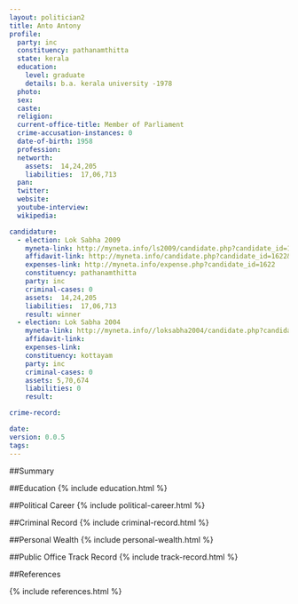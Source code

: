 ```yaml
---
layout: politician2
title: Anto Antony
profile: 
  party: inc
  constituency: pathanamthitta
  state: kerala
  education: 
    level: graduate
    details: b.a. kerala university -1978
  photo: 
  sex: 
  caste: 
  religion: 
  current-office-title: Member of Parliament
  crime-accusation-instances: 0
  date-of-birth: 1958
  profession: 
  networth: 
    assets:  14,24,205
    liabilities:  17,06,713
  pan: 
  twitter: 
  website: 
  youtube-interview: 
  wikipedia: 

candidature: 
  - election: Lok Sabha 2009
    myneta-link: http://myneta.info/ls2009/candidate.php?candidate_id=1622
    affidavit-link: http://myneta.info/candidate.php?candidate_id=1622&scan=original
    expenses-link: http://myneta.info/expense.php?candidate_id=1622
    constituency: pathanamthitta 
    party: inc
    criminal-cases: 0
    assets:  14,24,205
    liabilities:  17,06,713
    result: winner 
  - election: Lok Sabha 2004
    myneta-link: http://myneta.info//loksabha2004/candidate.php?candidate_id=1897
    affidavit-link: 
    expenses-link: 
    constituency: kottayam 
    party: inc
    criminal-cases: 0
    assets: 5,70,674
    liabilities: 0
    result:  

crime-record: 

date: 
version: 0.0.5
tags: 
---
```

##Summary


##Education
{% include education.html %}


##Political Career
{% include political-career.html %}


##Criminal Record
{% include criminal-record.html %}


##Personal Wealth
{% include personal-wealth.html %}


##Public Office Track Record
{% include track-record.html %}


##References


{% include references.html %}